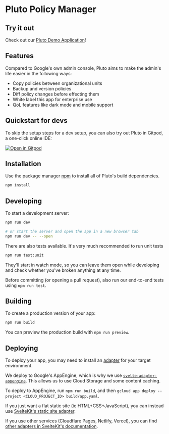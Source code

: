 # Pluto Policy Manager

## Try it out

Check out our [Pluto Demo Application](https://pluto.chromebook.cloud/)!

## Features

Compared to Google's own admin console, Pluto aims to make the admin's life easier in the following ways:

- Copy policies between organizational units
- Backup and version policies
- Diff policy changes before effecting them
- White label this app for enterprise use
- QoL features like dark mode and mobile support

## Quickstart for devs

To skip the setup steps for a dev setup, you can also try out Pluto in Gitpod, a one-click online IDE:

[![Open in Gitpod](https://gitpod.io/button/open-in-gitpod.svg)](https://gitpod.io/#https://github.com/Pluto-Open-Source-Team/Pluto-Policy-Manager)

## Installation

Use the package manager [npm](https://docs.npmjs.com/downloading-and-installing-node-js-and-npm) to install all of Pluto's build dependencies.

```bash
npm install
```

## Developing

To start a development server:

```bash
npm run dev

# or start the server and open the app in a new browser tab
npm run dev -- --open
```

There are also tests available. It's very much recommended to run unit tests

```bash
npm run test:unit
```

They'll start in watch mode, so you can leave them open while developing and check whether you've broken anything at any time.

Before committing (or opening a pull request), also run our end-to-end tests using `npm run test`.

## Building

To create a production version of your app:

```bash
npm run build
```

You can preview the production build with `npm run preview`.

## Deploying

To deploy your app, you may need to install an [adapter](https://kit.svelte.dev/docs/adapters) for your target environment.

We deploy to Google's AppEngine, which is why we use [`svelte-adapter-appengine`](https://github.com/HalfdanJ/svelte-adapter-appengine). This allows us to use Cloud Storage and some content caching.

To deploy to AppEngine, run `npm run build`, and then `gcloud app deploy --project <CLOUD_PROJECT_ID> build/app.yaml`.

If you just want a flat static site (ie HTML+CSS+JavaScript), you can instead use [SvelteKit's static site adapter](https://github.com/sveltejs/kit/tree/master/packages/adapter-static).

If you use other services (Cloudflare Pages, Netlify, Vercel), you can find [other adapters in SvelteKit's documentation](https://kit.svelte.dev/docs/adapters).
